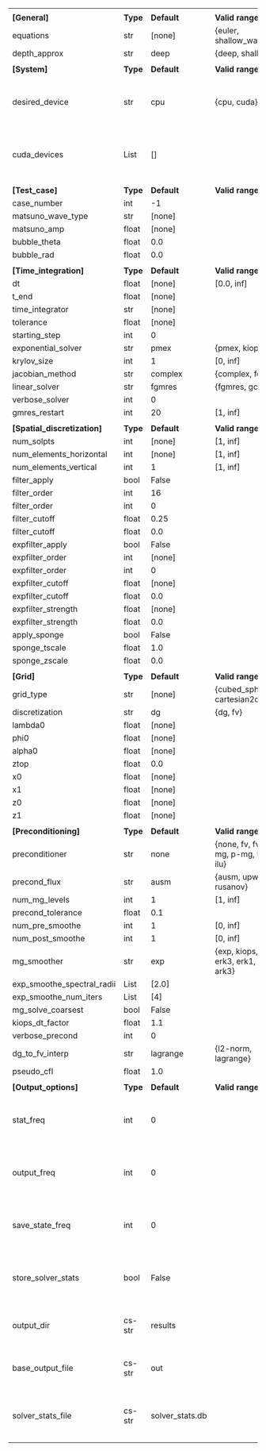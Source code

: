 | | | | | |
| - | - | - | - | - |
| | | | | |
 | **[General]**         | **Type**  | **Default**  | **Valid range**           | **Description**  | 
   | equations             | str   | [none]    | {euler, shallow_water}           |   | 
   | depth_approx          | str   | deep      | {deep, shallow}                  |   | 
| | | | | |
 | **[System]**          | **Type**  | **Default**  | **Valid range**           | **Description**  | 
   | desired_device        | str   | cpu       | {cpu, cuda}                      | Physical backend to run the computation on  | 
   | cuda_devices          | List  | []        |                                  | List of Nvidia physical device to use  | 
| | | | | |
 | **[Test_case]**       | **Type**  | **Default**  | **Valid range**           | **Description**  | 
   | case_number           | int   | -1        |                                  |   | 
   | matsuno_wave_type     | str   | [none]    |                                  |   | 
   | matsuno_amp           | float  | [none]   |                                  |   | 
   | bubble_theta          | float  | 0.0      |                                  |   | 
   | bubble_rad            | float  | 0.0      |                                  |   | 
| | | | | |
 | **[Time_integration]**  | **Type**  | **Default**  | **Valid range**         | **Description**  | 
   | dt                    | float  | [none]   | [0.0, inf]                       |   | 
   | t_end                 | float  | [none]   |                                  |   | 
   | time_integrator       | str   | [none]    |                                  |   | 
   | tolerance             | float  | [none]   |                                  |   | 
   | starting_step         | int   | 0         |                                  |   | 
   | exponential_solver    | str   | pmex      | {pmex, kiops}                    |   | 
   | krylov_size           | int   | 1         | [0, inf]                         |   | 
   | jacobian_method       | str   | complex   | {complex, fd}                    |   | 
   | linear_solver         | str   | fgmres    | {fgmres, gcrot}                  |   | 
   | verbose_solver        | int   | 0         |                                  |   | 
   | gmres_restart         | int   | 20        | [1, inf]                         |   | 
| | | | | |
 | **[Spatial_discretization]**  | **Type**  | **Default**  | **Valid range**   | **Description**  | 
   | num_solpts            | int   | [none]    | [1, inf]                         |   | 
   | num_elements_horizontal  | int  | [none]  | [1, inf]                         |   | 
   | num_elements_vertical  | int  | 1         | [1, inf]                         |   | 
   | filter_apply          | bool  | False     |                                  |   | 
   | filter_order          | int   | 16        |                                  |   | 
   | filter_order          | int   | 0         |                                  |   | 
   | filter_cutoff         | float  | 0.25     |                                  |   | 
   | filter_cutoff         | float  | 0.0      |                                  |   | 
   | expfilter_apply       | bool  | False     |                                  |   | 
   | expfilter_order       | int   | [none]    |                                  |   | 
   | expfilter_order       | int   | 0         |                                  |   | 
   | expfilter_cutoff      | float  | [none]   |                                  |   | 
   | expfilter_cutoff      | float  | 0.0      |                                  |   | 
   | expfilter_strength    | float  | [none]   |                                  |   | 
   | expfilter_strength    | float  | 0.0      |                                  |   | 
   | apply_sponge          | bool  | False     |                                  |   | 
   | sponge_tscale         | float  | 1.0      |                                  |   | 
   | sponge_zscale         | float  | 0.0      |                                  |   | 
| | | | | |
 | **[Grid]**            | **Type**  | **Default**  | **Valid range**           | **Description**  | 
   | grid_type             | str   | [none]    | {cubed_sphere, cartesian2d}      |   | 
   | discretization        | str   | dg        | {dg, fv}                         |   | 
   | lambda0               | float  | [none]   |                                  |   | 
   | phi0                  | float  | [none]   |                                  |   | 
   | alpha0                | float  | [none]   |                                  |   | 
   | ztop                  | float  | 0.0      |                                  |   | 
   | x0                    | float  | [none]   |                                  |   | 
   | x1                    | float  | [none]   |                                  |   | 
   | z0                    | float  | [none]   |                                  |   | 
   | z1                    | float  | [none]   |                                  |   | 
| | | | | |
 | **[Preconditioning]**  | **Type**  | **Default**  | **Valid range**          | **Description**  | 
   | preconditioner        | str   | none      | {none, fv, fv-mg, p-mg, lu, ilu}  |   | 
   | precond_flux          | str   | ausm      | {ausm, upwind, rusanov}          |   | 
   | num_mg_levels         | int   | 1         | [1, inf]                         |   | 
   | precond_tolerance     | float  | 0.1      |                                  |   | 
   | num_pre_smoothe       | int   | 1         | [0, inf]                         |   | 
   | num_post_smoothe      | int   | 1         | [0, inf]                         |   | 
   | mg_smoother           | str   | exp       | {exp, kiops, erk3, erk1, ark3}   |   | 
   | exp_smoothe_spectral_radii  | List  | [2.0]  |                               |   | 
   | exp_smoothe_num_iters  | List  | [4]      |                                  |   | 
   | mg_solve_coarsest     | bool  | False     |                                  |   | 
   | kiops_dt_factor       | float  | 1.1      |                                  |   | 
   | verbose_precond       | int   | 0         |                                  |   | 
   | dg_to_fv_interp       | str   | lagrange  | {l2-norm, lagrange}              |   | 
   | pseudo_cfl            | float  | 1.0      |                                  |   | 
| | | | | |
 | **[Output_options]**  | **Type**  | **Default**  | **Valid range**           | **Description**  | 
   | stat_freq             | int   | 0         |                                  | Frequency in timesteps at which to print block stats  | 
   | output_freq           | int   | 0         |                                  | Frequency in timesteps at which to store the solution  | 
   | save_state_freq       | int   | 0         |                                  | Frequency in timesteps at which to save the state vector  | 
   | store_solver_stats    | bool  | False     |                                  | Whether to store solver stats (at every timestep)  | 
   | output_dir            | cs-str  | results  |                                 | Directory where to store all the output  | 
   | base_output_file      | cs-str  | out     |                                  | Name of file where to store the solution  | 
   | solver_stats_file     | cs-str  | solver_stats.db  |                         | SQL file where to store statistics for this run  | 
